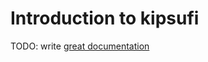 # Introduction to kipsufi

TODO: write [great documentation](http://jacobian.org/writing/what-to-write/)
